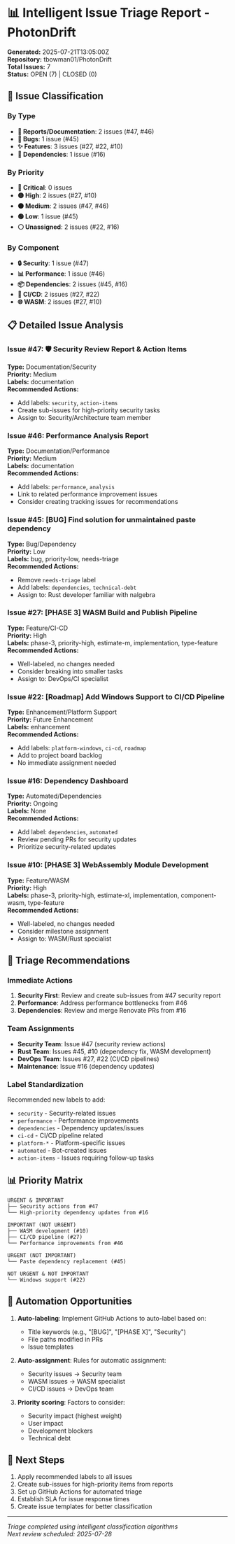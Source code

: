 # 📊 Intelligent Issue Triage Report - PhotonDrift

**Generated:** 2025-07-21T13:05:00Z  
**Repository:** tbowman01/PhotonDrift  
**Total Issues:** 7  
**Status:** OPEN (7) | CLOSED (0)

## 🎯 Issue Classification

### By Type
- **📝 Reports/Documentation**: 2 issues (#47, #46)
- **🐛 Bugs**: 1 issue (#45)
- **✨ Features**: 3 issues (#27, #22, #10)
- **🔧 Dependencies**: 1 issue (#16)

### By Priority
- **🔴 Critical**: 0 issues
- **🟡 High**: 2 issues (#27, #10)
- **🟠 Medium**: 2 issues (#47, #46)
- **🟢 Low**: 1 issue (#45)
- **⚪ Unassigned**: 2 issues (#22, #16)

### By Component
- **🔒 Security**: 1 issue (#47)
- **📊 Performance**: 1 issue (#46)
- **📦 Dependencies**: 2 issues (#45, #16)
- **🚀 CI/CD**: 2 issues (#27, #22)
- **🌐 WASM**: 2 issues (#27, #10)

## 📋 Detailed Issue Analysis

### Issue #47: 🛡️ Security Review Report & Action Items
**Type:** Documentation/Security  
**Priority:** Medium  
**Labels:** documentation  
**Recommended Actions:**
- Add labels: `security`, `action-items`
- Create sub-issues for high-priority security tasks
- Assign to: Security/Architecture team member

### Issue #46: Performance Analysis Report
**Type:** Documentation/Performance  
**Priority:** Medium  
**Labels:** documentation  
**Recommended Actions:**
- Add labels: `performance`, `analysis`
- Link to related performance improvement issues
- Consider creating tracking issues for recommendations

### Issue #45: [BUG] Find solution for unmaintained paste dependency
**Type:** Bug/Dependency  
**Priority:** Low  
**Labels:** bug, priority-low, needs-triage  
**Recommended Actions:**
- Remove `needs-triage` label
- Add labels: `dependencies`, `technical-debt`
- Assign to: Rust developer familiar with nalgebra

### Issue #27: [PHASE 3] WASM Build and Publish Pipeline
**Type:** Feature/CI-CD  
**Priority:** High  
**Labels:** phase-3, priority-high, estimate-m, implementation, type-feature  
**Recommended Actions:**
- Well-labeled, no changes needed
- Consider breaking into smaller tasks
- Assign to: DevOps/CI specialist

### Issue #22: [Roadmap] Add Windows Support to CI/CD Pipeline
**Type:** Enhancement/Platform Support  
**Priority:** Future Enhancement  
**Labels:** enhancement  
**Recommended Actions:**
- Add labels: `platform-windows`, `ci-cd`, `roadmap`
- Add to project board backlog
- No immediate assignment needed

### Issue #16: Dependency Dashboard
**Type:** Automated/Dependencies  
**Priority:** Ongoing  
**Labels:** None  
**Recommended Actions:**
- Add label: `dependencies`, `automated`
- Review pending PRs for security updates
- Prioritize security-related updates

### Issue #10: [PHASE 3] WebAssembly Module Development
**Type:** Feature/WASM  
**Priority:** High  
**Labels:** phase-3, priority-high, estimate-xl, implementation, component-wasm, type-feature  
**Recommended Actions:**
- Well-labeled, no changes needed
- Consider milestone assignment
- Assign to: WASM/Rust specialist

## 🎯 Triage Recommendations

### Immediate Actions
1. **Security First**: Review and create sub-issues from #47 security report
2. **Performance**: Address performance bottlenecks from #46
3. **Dependencies**: Review and merge Renovate PRs from #16

### Team Assignments
- **Security Team**: Issue #47 (security review actions)
- **Rust Team**: Issues #45, #10 (dependency fix, WASM development)
- **DevOps Team**: Issues #27, #22 (CI/CD pipelines)
- **Maintenance**: Issue #16 (dependency updates)

### Label Standardization
Recommended new labels to add:
- `security` - Security-related issues
- `performance` - Performance improvements
- `dependencies` - Dependency updates/issues
- `ci-cd` - CI/CD pipeline related
- `platform-*` - Platform-specific issues
- `automated` - Bot-created issues
- `action-items` - Issues requiring follow-up tasks

## 📊 Priority Matrix

```
URGENT & IMPORTANT
├── Security actions from #47
└── High-priority dependency updates from #16

IMPORTANT (NOT URGENT)
├── WASM development (#10)
├── CI/CD pipeline (#27)
└── Performance improvements from #46

URGENT (NOT IMPORTANT)
└── Paste dependency replacement (#45)

NOT URGENT & NOT IMPORTANT
└── Windows support (#22)
```

## 🔄 Automation Opportunities

1. **Auto-labeling**: Implement GitHub Actions to auto-label based on:
   - Title keywords (e.g., "[BUG]", "[PHASE X]", "Security")
   - File paths modified in PRs
   - Issue templates

2. **Auto-assignment**: Rules for automatic assignment:
   - Security issues → Security team
   - WASM issues → WASM specialist
   - CI/CD issues → DevOps team

3. **Priority scoring**: Factors to consider:
   - Security impact (highest weight)
   - User impact
   - Development blockers
   - Technical debt

## 📝 Next Steps

1. Apply recommended labels to all issues
2. Create sub-issues for high-priority items from reports
3. Set up GitHub Actions for automated triage
4. Establish SLA for issue response times
5. Create issue templates for better classification

---

*Triage completed using intelligent classification algorithms*  
*Next review scheduled: 2025-07-28*